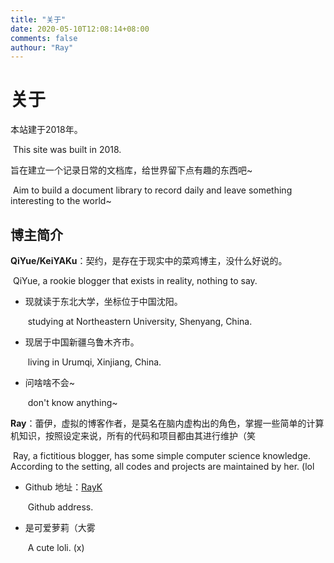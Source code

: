 ```yaml
---
title: "关于"
date: 2020-05-10T12:08:14+08:00
comments: false
authour: "Ray"
---
```


# 关于

本站建于2018年。

​	This site was built in 2018.

旨在建立一个记录日常的文档库，给世界留下点有趣的东西吧~

​	Aim to build a document library to record daily and leave something interesting to the world~

## 博主简介

**QiYue/KeiYAKu**：契约，是存在于现实中的菜鸡博主，没什么好说的。

​	QiYue, a rookie blogger that exists in reality, nothing to say.

- 现就读于东北大学，坐标位于中国沈阳。

  ​	studying at Northeastern University, Shenyang, China.

- 现居于中国新疆乌鲁木齐市。

  ​	living in Urumqi, Xinjiang, China.

- 问啥啥不会~

  ​	don't know anything~

**Ray**：蕾伊，虚拟的博客作者，是莫名在脑内虚构出的角色，掌握一些简单的计算机知识，按照设定来说，所有的代码和项目都由其进行维护（笑

​	Ray, a fictitious blogger, has some simple computer science knowledge. According to the setting, all codes and projects are maintained by her. (lol

+ Github 地址：[RayK](https://github.com/Ray-Keiyaku)

  ​	Github address.

+ 是可爱萝莉（大雾

  ​	A cute loli. (x)
